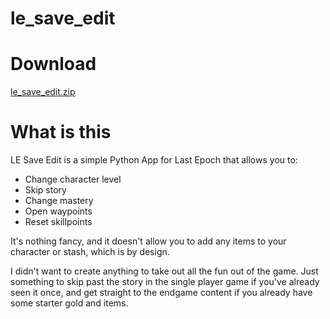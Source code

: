 # le_save_edit
<h1> Download </h1>

[le_save_edit.zip](https://github.com/Overload404/le_save_edit/raw/master/dist/le_save_edit.zip)

<h1> What is this </h1>

LE Save Edit is a simple Python App for Last Epoch that allows you to:
 <ul>
    <li> Change character level </li>
    <li> Skip story </li>
    <li> Change mastery </li>
    <li> Open waypoints </li>
    <li> Reset skillpoints </li>
 </ul>
 
 It's nothing fancy, and it doesn't allow you to add any items to your character or stash, which is by design.
 
 I didn't want to create anything to take out all the fun out of the game. Just something to skip past the story in the single player game if you've already seen it once, and get straight to the endgame content if you already have some starter gold and items.
